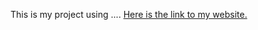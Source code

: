 This is my project using .... 
[Here is the link to my website.](https://oladorszewicz.wixsite.com/thailand-the-land-of )
